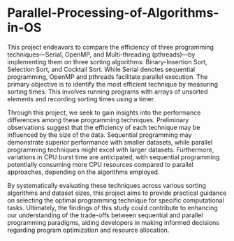 # Parallel-Processing-of-Algorithms-in-OS
This project endeavors to compare the efficiency of three programming techniques—Serial, OpenMP, and Multi-threading (pthreads)—by implementing them on three sorting algorithms: Binary-Insertion Sort, Selection Sort, and Cocktail Sort. While Serial denotes sequential programming, OpenMP and pthreads facilitate parallel execution. The primary objective is to identify the most efficient technique by measuring sorting times. This involves running programs with arrays of unsorted elements and recording sorting times using a timer.

Through this project, we seek to gain insights into the performance differences among these programming techniques. Preliminary observations suggest that the efficiency of each technique may be influenced by the size of the data. Sequential programming may demonstrate superior performance with smaller datasets, while parallel programming techniques might excel with larger datasets. Furthermore, variations in CPU burst time are anticipated, with sequential programming potentially consuming more CPU resources compared to parallel approaches, depending on the algorithms employed.

By systematically evaluating these techniques across various sorting algorithms and dataset sizes, this project aims to provide practical guidance on selecting the optimal programming technique for specific computational tasks. Ultimately, the findings of this study could contribute to enhancing our understanding of the trade-offs between sequential and parallel programming paradigms, aiding developers in making informed decisions regarding program optimization and resource allocation.

